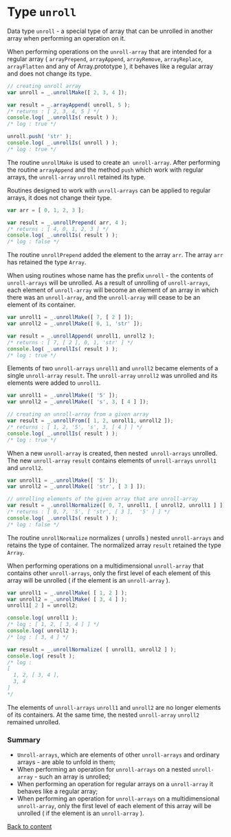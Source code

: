 # Type <code>unroll</code>

Data type <code>unroll</code> - a special type of array that can be unrolled in another array when performing an operation on it.

When performing operations on the `unroll-array` that are intended for a regular array ( `arrayPrepend`, `arrayAppend`, `arrayRemove`, `arrayReplace`, `arrayFlatten` and any of Array.prototype ), it behaves like a regular array and does not change its type.

```js
// creating unroll array
var unroll = _.unrollMake([ 2, 3, 4 ]);

var result = _.arrayAppend( unroll, 5 );
/* returns : [ 2, 3, 4, 5 ] */
console.log( _.unrollIs( result ) );
/* log : true */

unroll.push( 'str' );
console.log( _.unrollIs( unroll ) );
/* log : true */
```

The routine `unrollMake` is used to create an` unroll-array`. After performing the routine `arrayAppend` and the method `push` which work with regular arrays, the `unroll-array` `unroll` retained its type.

Routines designed to work with `unroll-arrays` can be applied to regular arrays, it does not change their type.

```js
var arr = [ 0, 1, 2, 3 ];

var result = _.unrollPrepend( arr, 4 );
/* returns : [ 4, 0, 1, 2, 3 ] */
console.log( _.unrollIs( result ) );
/* log : false */
```

The routine `unrollPrepend` added the element to the array `arr`. The array `arr` has retained the type `Array`.

When using routines whose name has the prefix `unroll` - the contents of `unroll-arrays` will be unrolled.
As a result of unrolling of `unroll-arrays`, each element of `unroll-array` will become an element of an array in which there was an `unroll-array`, and the `unroll-array` will cease to be an element of its container.

```js
var unroll1 = _.unrollMake([ 7, [ 2 ] ]);
var unroll2 = _.unrollMake([ 0, 1, 'str' ]);

var result = _.unrollAppend( unroll1, unroll2 );
/* returns : [ 7, [ 2 ], 0, 1, 'str' ] */
console.log( _.unrollIs( result ) );
/* log : true */
```

Elements of two `unroll-arrays` `unroll1` and `unroll2` became elements of a single `unroll-array` `result`. The `unroll-array` `unroll2` was unrolled and its elements were added to `unroll1`.

```js
var unroll1 = _.unrollMake([ '5' ]);
var unroll2 = _.unrollMake([ 's', 3, [ 4 ] ]);

// creating an unroll-array from a given array
var result = _.unrollFrom([ 1, 2, unroll1, unroll2 ]);
/* returns : [ 1, 2, '5', 's', 3, [ 4 ] ] */
console.log( _.unrollIs( result ) );
/* log : true */
```

When a new `unroll-array` is created, then nested` unroll-arrays` unrolled. The new `unroll-array` `result` contains elements of `unroll-arrays` `unroll1` and `unroll2`.

```js
var unroll1 = _.unrollMake([ '5' ]);
var unroll2 = _.unrollMake([ 'str', [ 3 ] ]);

// unrolling elements of the given array that are unroll-array
var result = _.unrollNormalize([ 0, 7, unroll1, [ unroll2, unroll1 ] ]);
/* returns : [ 0, 7, '5', [ 'str', [ 3 ],  '5' ] ] */
console.log( _.unrollIs( result ) );
/* log : false */
```

The routine `unrollNormalize` normalizes ( unrolls ) nested `unroll-arrays` and retains the type of container. The normalized array `result` retained the type `Array`.

When performing operations on a multidimensional `unroll-array` that contains other `unroll-arrays`, only the first level of each element of this array will be unrolled ( if the element is an `unroll-array` ).

```js
var unroll1 = _.unrollMake( [ 1, 2 ] );
var unroll2 = _.unrollMake( [ 3, 4 ] );
unroll1[ 2 ] = unroll2;

console.log( unroll1 );
/* log : [ 1, 2, [ 3, 4 ] ] */
console.log( unroll2 );
/* log : [ 3, 4 ] */

var result = _.unrollNormalize( [ unroll1, unroll2 ] );
console.log( result );
/* log :
[
  1, 2, [ 3, 4 ],
  3, 4
]
*/
```

The elements of `unroll-arrays` `unroll1` and `unroll2` are no longer elements of its containers. At the same time, the nested `unroll-array` `unroll2` remained unrolled.

### Summary

- `Unroll-arrays`, which are elements of other `unroll-arrays` and ordinary arrays - are able to unfold in them;
- When performing an operation for `unroll-arrays` on a nested `unroll-array` - such an array is unrolled;
- When performing an operation for regular arrays on a `unroll-array` it behaves like a regular array;
- When performing an operation for `unroll-arrays` on a multidimensional `unroll-array`, only the first level of each element of this array will be unrolled ( if the element is an `unroll-array` ).

[Back to content](../README.md#Concepts)
